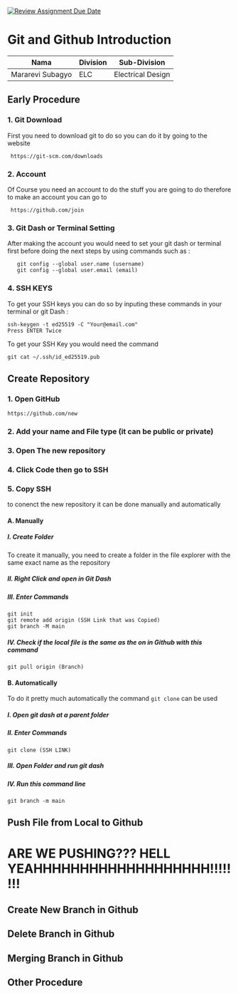 [![Review Assignment Due Date](https://classroom.github.com/assets/deadline-readme-button-22041afd0340ce965d47ae6ef1cefeee28c7c493a6346c4f15d667ab976d596c.svg)](https://classroom.github.com/a/tbEHDGEc)
# Git and Github Introduction

| Nama  | Division        | Sub-Division  |
| ----- | ---------- | ---------- |
| Mararevi Subagyo   | ELC | Electrical Design |

## Early Procedure
### 1. Git Download
First you need to download git to do so you can do it by going to the website 
   ```
    https://git-scm.com/downloads
   ```
### 2. Account 
Of Course you need an account to do the stuff you are going to do  therefore to make an account you can go to 
   ```
    https://github.com/join
   ```
### 3. Git Dash or Terminal Setting 
After making the account you would need to set your git dash or terminal first before doing the next steps by using commands such as :
```
   git config --global user.name (username)
   git config --global user.email (email)
   ```
### 4. SSH KEYS
To get your SSH keys you can do so by inputing these commands in your terminal or git Dash :
```
ssh-keygen -t ed25519 -C "Your@email.com"
Press ENTER Twice
```
To get your SSH Key you would need the command
```
git cat ~/.ssh/id_ed25519.pub
```
## Create Repository
### 1. Open GitHub
```
https://github.com/new
```
### 2. Add your name and File type (it can be public or private)
### 3. Open The new repository
### 4. Click Code then go to SSH
### 5. Copy SSH
to conenct the new repository it can be done manually and automatically
#### A. Manually 
##### I. Create Folder
To create it manually, you need to create a folder in the file explorer with the same exact name as the repository
##### II. Right Click and open in Git Dash
##### III. Enter Commands 
```
git init
git remote add origin (SSH Link that was Copied)
git branch -M main
```
##### IV. Check if the local file is the same as the on in Github with this command
```
git pull origin (Branch)
```
#### B. Automatically
To do it pretty much automatically the command `git clone` can be used
##### I. Open git dash at a parent folder
##### II. Enter Commands 
```
git clone (SSH LINK)
```
##### III. Open Folder and run git dash
##### IV. Run this command line 
```
git branch -m main
```
## Push File from Local to Github
# ARE WE PUSHING??? HELL YEAHHHHHHHHHHHHHHHHHHH!!!!!!!!
## Create New Branch in Github 

## Delete Branch in Github

## Merging Branch in Github

## Other Procedure
